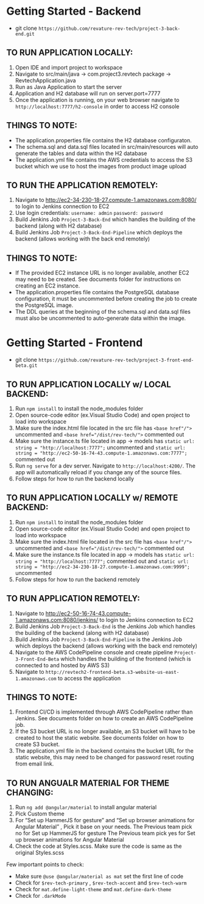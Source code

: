 # Getting Started - Backend

* git clone `https://github.com/revature-rev-tech/project-3-back-end.git`

TO RUN APPLICATION LOCALLY:
----
1. Open IDE and import project to workspace
2. Navigate to src/main/java -> com.project3.revtech package -> RevtechApplication.java
3. Run as Java Application to start the server
4. Application and H2 database will run on server.port=7777
5. Once the application is running, on your web browser navigate to `http://localhost:7777/h2-console` in order to access H2 console

THINGS TO NOTE:
----
* The application.properties file contains the H2 database configuraton.
* The schema.sql and data.sql files located in src/main/resources will auto generate the tables and data within the H2 database
* The application.yml file contains the AWS credentials to access the S3 bucket which we use to host the images from product image upload

TO RUN THE APPLICATION REMOTELY:
----
1. Navigate to http://ec2-34-230-18-27.compute-1.amazonaws.com:8080/ to login to Jenkins connection to EC2
2. Use login credentials: `username: admin` `password: password`
3. Build Jenkins Job `Project-3-Back-End` which handles the building of the backend (along with H2 database)
4. Build Jenkins Job `Project-3-Back-End-Pipeline` which deploys the backend (allows working with the back end remotely)

THINGS TO NOTE:
----
* If The provided EC2 instance URL is no longer available, another EC2 may need to be created. See documents folder for instructions on creating an EC2 instance.
* The application.properties file contains the PostgreSQL database configuration, it must be uncommented before creating the job to create the PostgreSQL image.
* The DDL queries at the beginning of the schema.sql and data.sql files must also be uncommented to auto-generate data within the image.

# Getting Started - Frontend
* git clone `https://github.com/revature-rev-tech/project-3-front-end-beta.git`

TO RUN APPLICATION LOCALLY w/ LOCAL BACKEND:
----
1. Run `npm install` to install the node_modules folder
2. Open source-code editor (ex.Visual Studio Code) and open project to load into workspace
3. Make sure the index.html file located in the src file has `<base href"/">` uncommented and `<base href="/dist/rev-tech/">` commented out
4. Make sure the instance.ts file located in app -> models has `static url: string = "http://localhost:7777";` uncommented and `static url: string = "http://ec2-50-16-74-43.compute-1.amazonaws.com:7777";` commented out 
5. Run `ng serve` for a dev server. Navigate to `http://localhost:4200/`. The app will automatically reload if you change any of the source files.
6. Follow steps for how to run the backend locally

TO RUN APPLICATION LOCALLY w/ REMOTE BACKEND:
----
1. Run `npm install` to install the node_modules folder
2. Open source-code editor (ex.Visual Studio Code) and open project to load into workspace
3. Make sure the index.html file located in the src file has `<base href"/">` uncommented and `<base href="/dist/rev-tech/">` commented out
4. Make sure the instance.ts file located in app -> models has `static url: string = "http://localhost:7777";` commented out and `static url: string = "http://ec2-34-230-18-27.compute-1.amazonaws.com:9999";` uncommented
5. Follow steps for how to run the backend remotely

TO RUN APPLICATION REMOTELY:
----
1. Navigate to http://ec2-50-16-74-43.compute-1.amazonaws.com:8080/jenkins/ to login to Jenkins connection to EC2
2. Build Jenkins Job `Project-3-Back-End` is the Jenkins Job which handles the building of the backend (along with H2 database)
3. Build Jenkins Job `Project-3-Back-End-Pipeline` is the Jenkins Job which deploys the backend (allows working with the back end remotely)
4. Navigate to the AWS CodePipeline console and create pipeline `Project-3-Front-End-Beta` which handles the building of the frontend (which is connected to and hosted by AWS S3)
5. Navigate to `http://revtech2-frontend-beta.s3-website-us-east-1.amazonaws.com` to access the application

THINGS TO NOTE:
--
1. Frontend CI/CD is implemented through AWS CodePipeline rather than Jenkins. See documents folder on how to create an AWS CodePipeline job.
2. If the S3 bucket URL is no longer available, an S3 bucket will have to be created to host the static website. See documents folder on how to create S3 bucket.
3. The application.yml file in the backend contains the bucket URL for the static website, this may need to be changed for password reset routing from email link. 

TO RUN ANGUALR MATERIAL FOR THEME CHANGING:
----
1.	Run `ng add @angular/material` to install angular material
2.	Pick  Custom theme 
3.	For “Set up HammerJS for gesture” and “Set up browser animations for Angular Material” , 
Pick it base on your needs. 
The Previous team pick no for Set up HammerJS for gesture
The Previous team pick yes for Set up browser animations for Angular Material
4.	Check the code at Styles.scss. Make sure the code is same as the original Styles.scss

Few important points to check:
* Make sure `@use @angular/material as mat` set the first line of code
* Check for `$rev-tech-primary` , `$rev-tech-accent` and `$rev-tech-warm` 
* Check for `mat.define-light-theme` and `mat.define-dark-theme`
* Check for `.darkMode`


